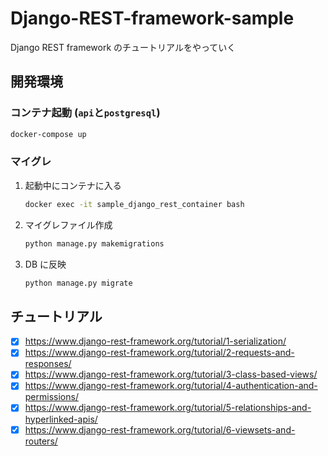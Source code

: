 # Django-REST-framework-sample

Django REST framework のチュートリアルをやっていく

## 開発環境

### コンテナ起動 (`api`と`postgresql`)

```bash
docker-compose up
```

### マイグレ

1. 起動中にコンテナに入る

   ```bash
   docker exec -it sample_django_rest_container bash
   ```

2. マイグレファイル作成

   ```bash
   python manage.py makemigrations
   ```

3. DB に反映

   ```bash
   python manage.py migrate
   ```

## チュートリアル

- [x] https://www.django-rest-framework.org/tutorial/1-serialization/
- [x] https://www.django-rest-framework.org/tutorial/2-requests-and-responses/
- [x] https://www.django-rest-framework.org/tutorial/3-class-based-views/
- [x] https://www.django-rest-framework.org/tutorial/4-authentication-and-permissions/
- [x] https://www.django-rest-framework.org/tutorial/5-relationships-and-hyperlinked-apis/
- [x] https://www.django-rest-framework.org/tutorial/6-viewsets-and-routers/
